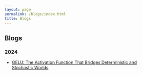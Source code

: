 ```yaml
---
layout: page
permalink: /blogs/index.html
title: Blogs
---
```


## Blogs

### 2024

- [GELU: The Activation Function That Bridges Deterministic and Stochastic Worlds](https://motsepe-jr.github.io/blogs/gelu/)



